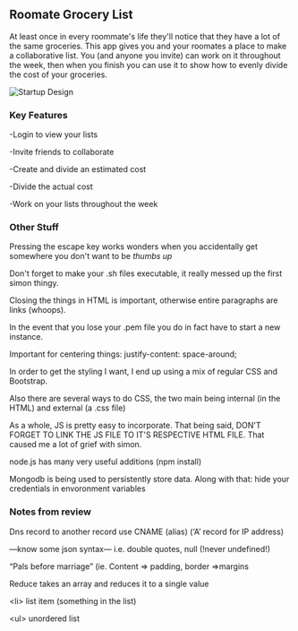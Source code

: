 
## Roomate Grocery List

At least once in every roommate's life they'll notice that they have a lot of the same groceries. This app gives you and your roomates a place to make a collaborative list. You (and anyone you invite) can work on it throughout the week, then when you finish you can use it to show how to evenly divide the cost of your groceries.

![Startup Design](https://user-images.githubusercontent.com/98202044/215239985-548c9cbc-6ab9-4690-869d-e2bad07b4033.jpeg)

### Key Features

-Login to view your lists

-Invite friends to collaborate

-Create and divide an estimated cost

-Divide the actual cost

-Work on your lists throughout the week



### Other Stuff

Pressing the escape key works wonders when  you accidentally get somewhere you don't want to be *thumbs up*

Don't forget to make your .sh files executable, it really messed up the first simon thingy.

Closing the things in HTML is important, otherwise entire paragraphs are links (whoops).

In the event that you lose your .pem file you do in fact have to start a new instance. 

Important for centering things: justify-content: space-around;

In order to get the styling I want, I end up using a mix of regular CSS and Bootstrap.

Also there are several ways to do CSS, the two main being internal (in the HTML) and external (a .css file)

As a whole, JS is pretty easy to incorporate. That being said, DON'T FORGET TO LINK THE JS FILE TO IT'S RESPECTIVE HTML FILE. That caused me a lot of grief with simon.

node.js has many very useful additions (npm install)

Mongodb is being used to persistently store data. Along with that: hide your credentials in envoronment variables







### Notes from review
Dns record to another record use CNAME (alias) (‘A’ record for IP address)

—know some json syntax— i.e. double quotes, null (!never undefined!)

“Pals before marriage” (ie. Content => padding, border =>margins

Reduce takes an array and reduces it to a single value

\<li\> list item (something in the list)
  
\<ul\> unordered list
